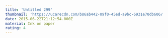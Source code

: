 ```yaml
---
title: 'Untitled 299'
thumbnail: 'https://ucarecdn.com/b86ab442-09f0-45ed-a9bc-6931e70db606/'
date: 2015-06-22T21:12:54.000Z
material: Ink on paper
rating: 4
---
```

